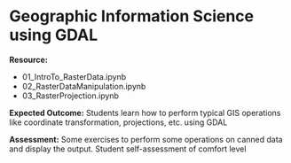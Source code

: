 # Geographic Information Science using GDAL

**Resource:**

+ 01_IntroTo_RasterData.ipynb
+ 02_RasterDataManipulation.ipynb
+ 03_RasterProjection.ipynb

**Expected Outcome:** Students learn how to perform typical GIS operations like coordinate transformation, projections, etc. using GDAL

**Assessment:** Some exercises to perform some operations on canned data and display the output. Student self-assessment of comfort level
